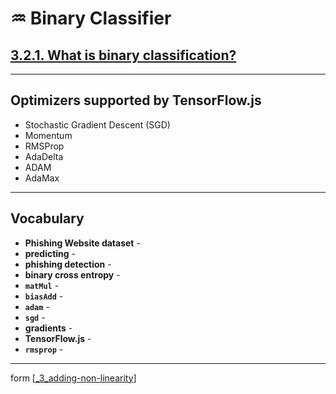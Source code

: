 # ♒️ Binary Classifier

## [**3.2.1.** What is binary classification?](https://livebook.manning.com/book/deep-learning-with-javascript/chapter-3/99)

---

## Optimizers supported by TensorFlow.js

- Stochastic Gradient Descent (SGD)
- Momentum
- RMSProp
- AdaDelta
- ADAM
- AdaMax

---

## **Vocabulary**

- **Phishing Website dataset** -
- **predicting** -
- **phishing detection** -
- **binary cross entropy** -
- **`matMul`** -
- **`biasAdd`** -
- **`adam`** -
- **`sgd`** -
- **gradients** -
- **TensorFlow.js** -
- **`rmsprop`** -

---
form [[_3_adding-non-linearity]]

[//begin]: # "Autogenerated link references for markdown compatibility"
[_3_adding-non-linearity]: ../_3_adding-non-linearity.md "♒️ NON-LINEARITY"
[//end]: # "Autogenerated link references"